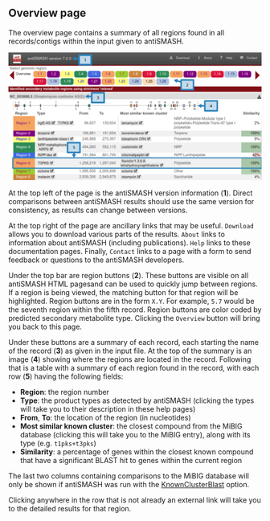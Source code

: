 ## Overview page

The overview page contains a summary of all regions found in all records/contigs within the input given to antiSMASH.

![Region overview](../assets/images/cluster_overview.png)

At the top left of the page is the antiSMASH version information (**1**).
Direct comparisons between antiSMASH results should use the same version for consistency, as results can change between versions.

At the top right of the page are ancillary links that may be useful.
`Download` allows you to download various parts of the results.
`About` links to information about antiSMASH (including publications).
`Help` links to these documentation pages.
Finally, `Contact` links to a page with a form to send feedback or questions to the antiSMASH developers.

Under the top bar are region buttons (**2**).
These buttons are visible on all antiSMASH HTML pagesand can be used to quickly jump between regions.
If a region is being viewed, the matching button for that region will be highlighted.
Region buttons are in the form `X.Y`. For example, `5.7` would be the seventh region within the fifth record.
Region buttons are color coded by predicted secondary metabolite type.
Clicking the `Overview` button will bring you back to this page.

Under these buttons are a summary of each record, each starting the name of the record (**3**) as given in the input file.
At the top of the summary is an image (**4**) showing where the regions are located in the record.
Following that is a table with a summary of each region found in the record, with each row (**5**) having the following fields:

* **Region**: the region number
* **Type**: the product types as detected by antiSMASH (clicking the types will take you to their description in these help pages)
* **From**, **To**: the location of the region (in nucleotides)
* **Most similar known cluster**: the closest compound from the MiBIG database (clicking this will take you to the MiBIG entry), along with its type (e.g. `t1pks+t3pks`)
* **Similarity**: a percentage of genes within the closest known compound that have a significant BLAST hit to genes within the current region

The last two columns containing comparisons to the MiBIG database will only be shown if antiSMASH was run with the [KnownClusterBlast](/modules/clusterblast/) option.

Clicking anywhere in the row that is not already an external link will take you to the detailed results for that region.